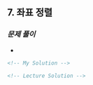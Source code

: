 ## 7. 좌표 정렬

### _문제 풀이_

-

```html
<!-- My Solution -->
```

```html
<!-- Lecture Solution -->
```
